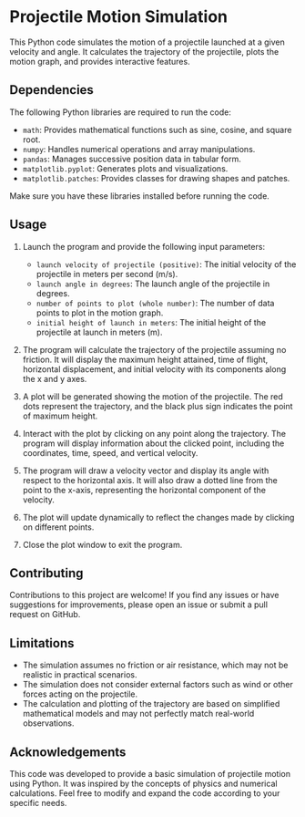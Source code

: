 # Projectile Motion Simulation

This Python code simulates the motion of a projectile launched at a given velocity and angle. It calculates the trajectory of the projectile, plots the motion graph, and provides interactive features.

## Dependencies

The following Python libraries are required to run the code:
- `math`: Provides mathematical functions such as sine, cosine, and square root.
- `numpy`: Handles numerical operations and array manipulations.
- `pandas`: Manages successive position data in tabular form.
- `matplotlib.pyplot`: Generates plots and visualizations.
- `matplotlib.patches`: Provides classes for drawing shapes and patches.

Make sure you have these libraries installed before running the code.

## Usage

1. Launch the program and provide the following input parameters:
   - `launch velocity of projectile (positive)`: The initial velocity of the projectile in meters per second (m/s).
   - `launch angle in degrees`: The launch angle of the projectile in degrees.
   - `number of points to plot (whole number)`: The number of data points to plot in the motion graph.
   - `initial height of launch in meters`: The initial height of the projectile at launch in meters (m).
   
2. The program will calculate the trajectory of the projectile assuming no friction. It will display the maximum height attained, time of flight, horizontal displacement, and initial velocity with its components along the x and y axes.

3. A plot will be generated showing the motion of the projectile. The red dots represent the trajectory, and the black plus sign indicates the point of maximum height.

4. Interact with the plot by clicking on any point along the trajectory. The program will display information about the clicked point, including the coordinates, time, speed, and vertical velocity.

5. The program will draw a velocity vector and display its angle with respect to the horizontal axis. It will also draw a dotted line from the point to the x-axis, representing the horizontal component of the velocity.

6. The plot will update dynamically to reflect the changes made by clicking on different points.

7. Close the plot window to exit the program.

## Contributing

Contributions to this project are welcome! If you find any issues or have suggestions for improvements, please open an issue or submit a pull request on GitHub.


## Limitations

- The simulation assumes no friction or air resistance, which may not be realistic in practical scenarios.
- The simulation does not consider external factors such as wind or other forces acting on the projectile.
- The calculation and plotting of the trajectory are based on simplified mathematical models and may not perfectly match real-world observations.

## Acknowledgements

This code was developed to provide a basic simulation of projectile motion using Python. It was inspired by the concepts of physics and numerical calculations. Feel free to modify and expand the code according to your specific needs.

